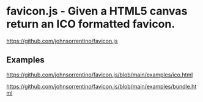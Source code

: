 # favicon.js - Given a HTML5 canvas return an ICO formatted favicon.

https://github.com/johnsorrentino/favicon.js

## Examples

https://github.com/johnsorrentino/favicon.js/blob/main/examples/ico.html

https://github.com/johnsorrentino/favicon.js/blob/main/examples/bundle.html
